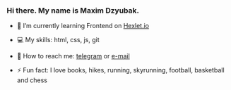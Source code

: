 ###  Hi there. My name is Maxim Dzyubak.
<!--
**maxdzyubak/maxdzyubak** is a ✨ _special_ ✨ repository because its `README.md` (this file) appears on your GitHub profile.-->

<!-- - 🔭 I’m currently working on ... -->
- 🌱 I’m currently learning Frontend on <a href="https://hexlet.io">Hexlet.io</a>

- 💻 My skills: html, css, js, git
<!-- - 👯 I’m looking to collaborate on ... -->
<!-- - 🤔 I’m looking for help with ... -->
<!-- - 💬 Ask me about ... -->
- 📩 How to reach me: <a href="https://t.me/dzyubak">telegram</a> or <a href="mailto: maxdzyubak@gmail.com">e-mail</a>
<!-- - 😄 Pronouns: ... -->
- ⚡ Fun fact: I love books, hikes, running, skyrunning, football, basketball and chess
